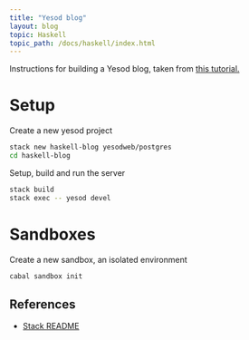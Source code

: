 ```yaml
---
title: "Yesod blog"
layout: blog
topic: Haskell
topic_path: /docs/haskell/index.html
---
```

Instructions for building a Yesod blog, taken from [this tutorial.](https://www.youtube.com/watch?v=SadfV-qbVg8&t=39s)

# Setup
Create a new yesod project
```bash
stack new haskell-blog yesodweb/postgres
cd haskell-blog
```
Setup, build and run the server
```bash
stack build
stack exec -- yesod devel
```


# Sandboxes
Create a new sandbox, an isolated environment
```bash
cabal sandbox init
```

## References
* [Stack README](https://docs.haskellstack.org/en/stable/README/)
